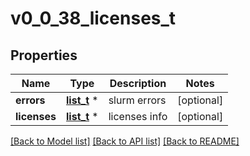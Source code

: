 # v0_0_38_licenses_t

## Properties
Name | Type | Description | Notes
------------ | ------------- | ------------- | -------------
**errors** | [**list_t**](v0_0_38_error.md) \* | slurm errors | [optional] 
**licenses** | [**list_t**](v0_0_38_license.md) \* | licenses info | [optional] 

[[Back to Model list]](../README.md#documentation-for-models) [[Back to API list]](../README.md#documentation-for-api-endpoints) [[Back to README]](../README.md)


